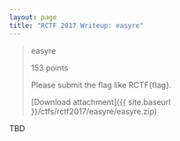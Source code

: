 ```yaml
---
layout: page
title: "RCTF 2017 Writeup: easyre"
---
```


> easyre
> 
> 153 points
> 
> Please submit the flag like RCTF{flag}.
> 
> [Download attachment]({{ site.baseurl }}/ctfs/rctf2017/easyre/easyre.zip)


TBD
